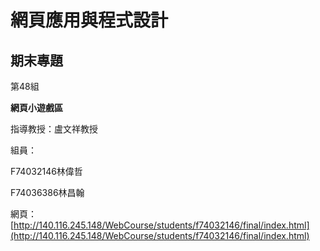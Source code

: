 # 網頁應用與程式設計 #
## 期末專題 ##
第48組

**網頁小遊戲區**

指導教授：盧文祥教授

組員：

F74032146林偉哲

F74036386林昌翰

網頁：
[http://140.116.245.148/WebCourse/students/f74032146/final/index.html](http://140.116.245.148/WebCourse/students/f74032146/final/index.html)
